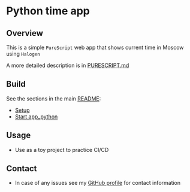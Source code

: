 # Python time app

## Overview

This is a simple `PureScript` web app that shows current time in Moscow using `Halogen`

A more detailed description is in [PURESCRIPT.md](./PURESCRIPT.md)

## Build

See the sections in the main [README](../README.md):

- [Setup](../README.md#setup)
- [Start app_python](../README.md#start-apppurescript)

## Usage

- Use as a toy project to practice CI/CD

## Contact

- In case of any issues see my [GitHub profile](https://github.com/br4ch1st0chr0n3) for contact information

<!-- update only lock https://stackoverflow.com/a/57867531 -->
<!-- dotenv x-var -->